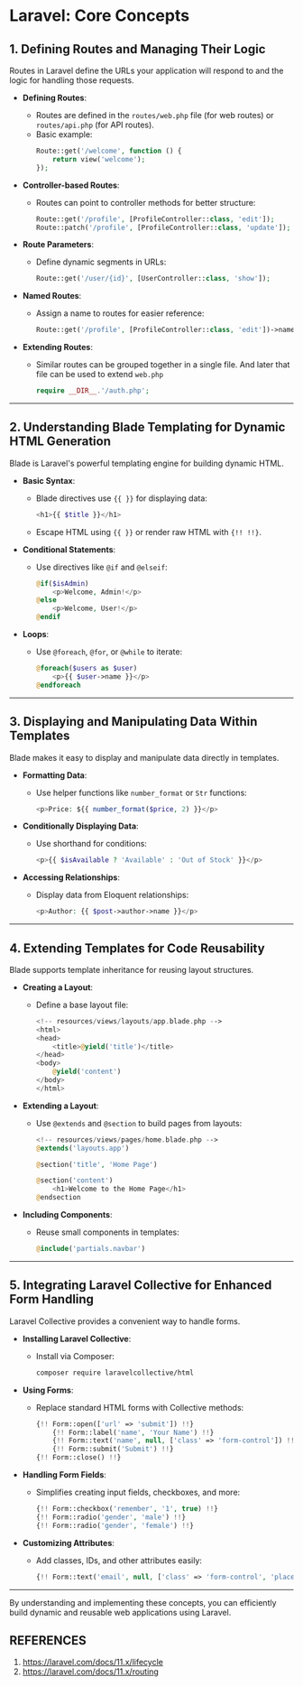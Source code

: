 # Laravel: Core Concepts

## 1. Defining Routes and Managing Their Logic
Routes in Laravel define the URLs your application will respond to and the logic for handling those requests.

- **Defining Routes**:
  - Routes are defined in the `routes/web.php` file (for web routes) or `routes/api.php` (for API routes).
  - Basic example:
    ```php
    Route::get('/welcome', function () {
        return view('welcome');
    });
    ```

- **Controller-based Routes**:
  - Routes can point to controller methods for better structure:
    ```php
    Route::get('/profile', [ProfileController::class, 'edit']);
    Route::patch('/profile', [ProfileController::class, 'update']);
    ```

- **Route Parameters**:
  - Define dynamic segments in URLs:
    ```php
    Route::get('/user/{id}', [UserController::class, 'show']);
    ```

- **Named Routes**:
  - Assign a name to routes for easier reference:
    ```php
    Route::get('/profile', [ProfileController::class, 'edit'])->name('profile.edit');
    ```

- **Extending Routes**:
  - Similar routes can be grouped together in a single file. And later that file can be used to extend `web.php`
    ```php
    require __DIR__.'/auth.php';
    ```

---

## 2. Understanding Blade Templating for Dynamic HTML Generation
Blade is Laravel's powerful templating engine for building dynamic HTML.

- **Basic Syntax**:
  - Blade directives use `{{ }}` for displaying data:
    ```php
    <h1>{{ $title }}</h1>
    ```
  - Escape HTML using `{{ }}` or render raw HTML with `{!! !!}`.

- **Conditional Statements**:
  - Use directives like `@if` and `@elseif`:
    ```php
    @if($isAdmin)
        <p>Welcome, Admin!</p>
    @else
        <p>Welcome, User!</p>
    @endif
    ```

- **Loops**:
  - Use `@foreach`, `@for`, or `@while` to iterate:
    ```php
    @foreach($users as $user)
        <p>{{ $user->name }}</p>
    @endforeach
    ```

---

## 3. Displaying and Manipulating Data Within Templates
Blade makes it easy to display and manipulate data directly in templates.

- **Formatting Data**:
  - Use helper functions like `number_format` or `Str` functions:
    ```php
    <p>Price: ${{ number_format($price, 2) }}</p>
    ```

- **Conditionally Displaying Data**:
  - Use shorthand for conditions:
    ```php
    <p>{{ $isAvailable ? 'Available' : 'Out of Stock' }}</p>
    ```

- **Accessing Relationships**:
  - Display data from Eloquent relationships:
    ```php
    <p>Author: {{ $post->author->name }}</p>
    ```

---

## 4. Extending Templates for Code Reusability
Blade supports template inheritance for reusing layout structures.

- **Creating a Layout**:
  - Define a base layout file:
    ```php
    <!-- resources/views/layouts/app.blade.php -->
    <html>
    <head>
        <title>@yield('title')</title>
    </head>
    <body>
        @yield('content')
    </body>
    </html>
    ```

- **Extending a Layout**:
  - Use `@extends` and `@section` to build pages from layouts:
    ```php
    <!-- resources/views/pages/home.blade.php -->
    @extends('layouts.app')

    @section('title', 'Home Page')

    @section('content')
        <h1>Welcome to the Home Page</h1>
    @endsection
    ```

- **Including Components**:
  - Reuse small components in templates:
    ```php
    @include('partials.navbar')
    ```

---

## 5. Integrating Laravel Collective for Enhanced Form Handling
Laravel Collective provides a convenient way to handle forms.

- **Installing Laravel Collective**:
  - Install via Composer:
    ```bash
    composer require laravelcollective/html
    ```

- **Using Forms**:
  - Replace standard HTML forms with Collective methods:
    ```php
    {!! Form::open(['url' => 'submit']) !!}
        {!! Form::label('name', 'Your Name') !!}
        {!! Form::text('name', null, ['class' => 'form-control']) !!}
        {!! Form::submit('Submit') !!}
    {!! Form::close() !!}
    ```

- **Handling Form Fields**:
  - Simplifies creating input fields, checkboxes, and more:
    ```php
    {!! Form::checkbox('remember', '1', true) !!}
    {!! Form::radio('gender', 'male') !!}
    {!! Form::radio('gender', 'female') !!}
    ```

- **Customizing Attributes**:
  - Add classes, IDs, and other attributes easily:
    ```php
    {!! Form::text('email', null, ['class' => 'form-control', 'placeholder' => 'Enter your email']) !!}
    ```

---

By understanding and implementing these concepts, you can efficiently build dynamic and reusable web applications using Laravel.


## REFERENCES
1. https://laravel.com/docs/11.x/lifecycle
2. https://laravel.com/docs/11.x/routing
